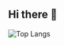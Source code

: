 ## Hi there 👋

![Top Langs](https://github-readme-stats.vercel.app/api/top-langs/?username=marinossav&layout=compact&langs_count=10&theme_radical)

<!--
**MarinosSav/MarinosSav** is a ✨ _special_ ✨ repository because its `README.md` (this file) appears on your GitHub profile.

Here are some ideas to get you started:

- 🔭 I’m currently working on ...
- 🌱 I’m currently learning ...
- 👯 I’m looking to collaborate on ...
- 🤔 I’m looking for help with ...
- 💬 Ask me about ...
- 📫 How to reach me: ...
- 😄 Pronouns: ...
- ⚡ Fun fact: ...
-->
